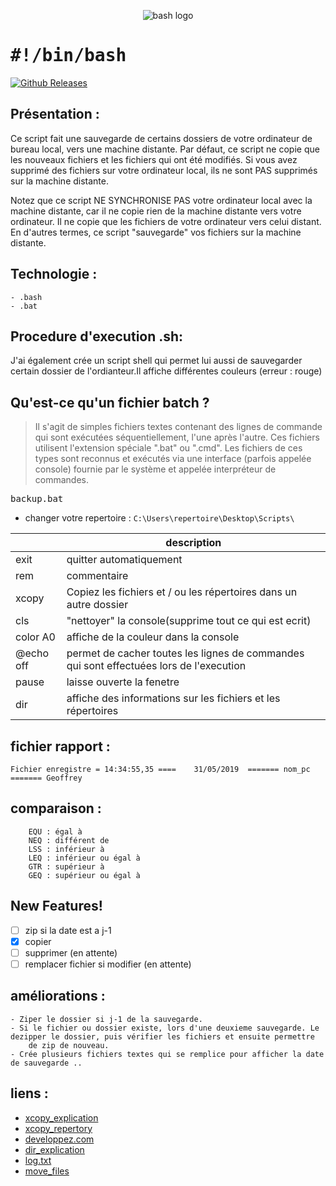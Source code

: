 <p align="center">
<img src="https://user-images.githubusercontent.com/38507456/58379582-c13f6700-7fa5-11e9-8a4a-f71c46db23b6.png" alt="bash logo"/>
</p>

# <tt>#!/bin/bash</tt>
[![Github Releases](https://img.shields.io/badge/mise_a_jour-05.06.2019-blue.svg)]()

## Présentation :
Ce script fait une sauvegarde de certains dossiers de votre ordinateur de bureau local, vers une machine distante. Par défaut, ce script ne copie que les nouveaux fichiers et les fichiers qui ont été modifiés. Si vous avez supprimé des fichiers sur votre ordinateur local, ils ne sont PAS supprimés sur la machine distante. 

Notez que ce script NE SYNCHRONISE PAS votre ordinateur local avec la machine distante, car il ne copie rien de la machine distante vers votre ordinateur. Il ne copie que les fichiers de votre ordinateur vers celui distant. En d'autres termes, ce script "sauvegarde" vos fichiers sur la machine distante.

## Technologie : 
	
	- .bash
	- .bat 

## Procedure d'execution .sh:
J'ai également crée un script shell qui permet lui aussi de sauvegarder certain dossier de l'ordianteur.Il affiche différentes couleurs (erreur : rouge)


## Qu'est-ce qu'un fichier batch ?
> Il s'agit de simples fichiers textes contenant des lignes de commande qui sont exécutées séquentiellement, l'une après l'autre. Ces fichiers utilisent l'extension spéciale ".bat" ou ".cmd". Les fichiers de ces types sont reconnus et exécutés via une interface (parfois appelée console) fournie par le système et appelée interpréteur de commandes.

<tt>backup.bat</tt>

- changer votre repertoire : ```C:\Users\repertoire\Desktop\Scripts\ ```


| 		   	|      description     																						|
|----------	|---------------------------------------------------------------------------------------------------------	|
| exit	   	| quitter automatiquement 	   																				|
| rem      	| commentaire         																						| 
| xcopy    	| Copiez les fichiers et / ou les répertoires dans un autre dossier											|
| cls	   	| "nettoyer" la console(supprime tout ce qui est ecrit)       												|
| color A0  | affiche de la couleur dans la console        																| 
| @echo off	| permet de cacher toutes les lignes de commandes qui sont effectuées lors de l'execution				    |
| pause     | laisse ouverte la fenetre																					|
| dir		| affiche des informations sur les fichiers et les répertoires												|


## fichier rapport : 

```Fichier enregistre = 14:34:55,35 ==== 	31/05/2019  ======= nom_pc ======= Geoffrey```


## comparaison :
```
    EQU : égal à
    NEQ : différent de
    LSS : inférieur à
    LEQ : inférieur ou égal à
    GTR : supérieur à
    GEQ : supérieur ou égal à 
```
## New Features!

- [ ] zip si la date est a j-1
- [x] copier
- [ ] supprimer (en attente)
- [ ] remplacer fichier si modifier (en attente)

## améliorations :

	- Ziper le dossier si j-1 de la sauvegarde.
	- Si le fichier ou dossier existe, lors d'une deuxieme sauvegarde. Le dezipper le dossier, puis vérifier les fichiers et ensuite permettre
		de zip de nouveau. 
	- Crée plusieurs fichiers textes qui se remplice pour afficher la date de sauvegarde ..


## liens :

- [xcopy_explication](https://ss64.com/nt/xcopy.html)
- [xcopy_repertory](https://www.tutodidacte.com/bat-copier-un-dossier-avec-xcopy)
- [developpez.com](https://windows.developpez.com/faq/batch/?page=fichiers#delete_empty_files)
- [dir_explication](https://docs.microsoft.com/fr-fr/windows-server/administration/windows-commands/dir)
- [log.txt](https://www.computerhope.com/issues/ch001679.htm)
- [move_files](https://www.computerhope.com/movehlp.htm)


